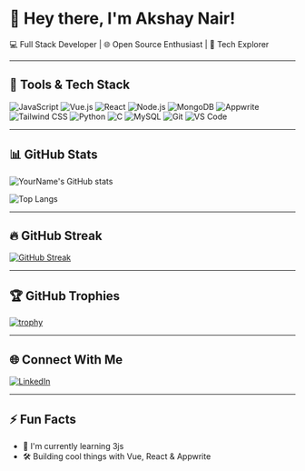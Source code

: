 # 👋 Hey there, I'm Akshay Nair!

💻 Full Stack Developer | 🌐 Open Source Enthusiast | 🚀 Tech Explorer

---

## 🧰 Tools & Tech Stack

![JavaScript](https://img.shields.io/badge/-JavaScript-F7DF1E?logo=javascript&logoColor=black&style=for-the-badge)
![Vue.js](https://img.shields.io/badge/-Vue.js-4FC08D?logo=vue.js&logoColor=white&style=for-the-badge)
![React](https://img.shields.io/badge/-React-61DAFB?logo=react&logoColor=white&style=for-the-badge)
![Node.js](https://img.shields.io/badge/-Node.js-339933?logo=node.js&logoColor=white&style=for-the-badge)
![MongoDB](https://img.shields.io/badge/-MongoDB-47A248?logo=mongodb&logoColor=white&style=for-the-badge)
![Appwrite](https://img.shields.io/badge/-Appwrite-F02E65?logo=appwrite&logoColor=white&style=for-the-badge)
![Tailwind CSS](https://img.shields.io/badge/-TailwindCSS-38B2AC?logo=tailwind-css&logoColor=white&style=for-the-badge)
![Python](https://img.shields.io/badge/-Python-3776AB?logo=python&logoColor=white&style=for-the-badge)
![C](https://img.shields.io/badge/-C-A8B9CC?logo=c&logoColor=white&style=for-the-badge)
![MySQL](https://img.shields.io/badge/-MySQL-4479A1?logo=mysql&logoColor=white&style=for-the-badge)
![Git](https://img.shields.io/badge/-Git-F05032?logo=git&logoColor=white&style=for-the-badge)
![VS Code](https://img.shields.io/badge/-VSCode-007ACC?logo=visual-studio-code&logoColor=white&style=for-the-badge)

---

## 📊 GitHub Stats

![YourName's GitHub stats](https://github-readme-stats.vercel.app/api?username=Akshay-Nair2005&show_icons=true&theme=radical)

![Top Langs](https://github-readme-stats.vercel.app/api/top-langs/?username=Akshay-Nair2005&layout=compact&theme=radical)

---

## 🔥 GitHub Streak

[![GitHub Streak](https://streak-stats.demolab.com?user=Akshay-Nair2005&theme=radical)](https://git.io/streak-stats)

---

## 🏆 GitHub Trophies

[![trophy](https://github-profile-trophy.vercel.app/?username=Akshay-Nair2005&theme=dracula)](https://github.com/ryo-ma/github-profile-trophy)

---

## 🌐 Connect With Me

[![LinkedIn](https://img.shields.io/badge/-LinkedIn-0077B5?logo=linkedin&logoColor=white&style=for-the-badge)](https://www.linkedin.com/in/akshay-a-nair-052b14250/)


---

## ⚡ Fun Facts

- 🌱 I'm currently learning 3js 
- 🛠️ Building cool things with Vue, React & Appwrite


